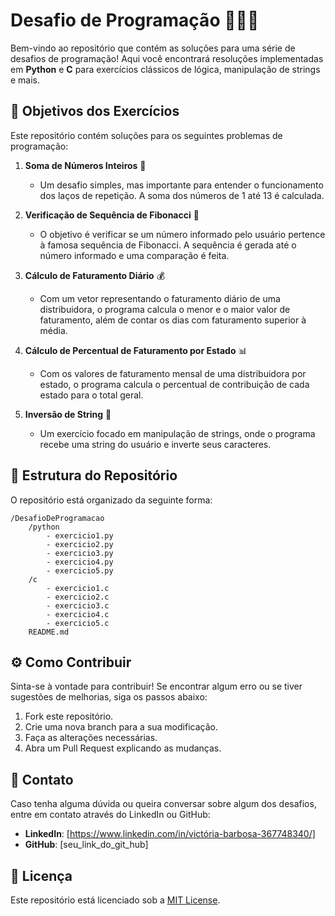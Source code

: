 # Desafio de Programação 🧑‍💻💡

Bem-vindo ao repositório que contém as soluções para uma série de desafios de programação! Aqui você encontrará resoluções implementadas em **Python** e **C** para exercícios clássicos de lógica, manipulação de strings e mais.

## 🎯 Objetivos dos Exercícios

Este repositório contém soluções para os seguintes problemas de programação:

1. **Soma de Números Inteiros** 🧮
   - Um desafio simples, mas importante para entender o funcionamento dos laços de repetição. A soma dos números de 1 até 13 é calculada.

2. **Verificação de Sequência de Fibonacci** 🔢
   - O objetivo é verificar se um número informado pelo usuário pertence à famosa sequência de Fibonacci. A sequência é gerada até o número informado e uma comparação é feita.

3. **Cálculo de Faturamento Diário** 💰
   - Com um vetor representando o faturamento diário de uma distribuidora, o programa calcula o menor e o maior valor de faturamento, além de contar os dias com faturamento superior à média.

4. **Cálculo de Percentual de Faturamento por Estado** 📊
   - Com os valores de faturamento mensal de uma distribuidora por estado, o programa calcula o percentual de contribuição de cada estado para o total geral.

5. **Inversão de String** 🔄
   - Um exercício focado em manipulação de strings, onde o programa recebe uma string do usuário e inverte seus caracteres.

## 📂 Estrutura do Repositório

O repositório está organizado da seguinte forma:

```
/DesafioDeProgramacao
    /python
        - exercicio1.py
        - exercicio2.py
        - exercicio3.py
        - exercicio4.py
        - exercicio5.py
    /c
        - exercicio1.c
        - exercicio2.c
        - exercicio3.c
        - exercicio4.c
        - exercicio5.c
    README.md
```

## ⚙️ Como Contribuir

Sinta-se à vontade para contribuir! Se encontrar algum erro ou se tiver sugestões de melhorias, siga os passos abaixo:

1. Fork este repositório.
2. Crie uma nova branch para a sua modificação.
3. Faça as alterações necessárias.
4. Abra um Pull Request explicando as mudanças.

## 📣 Contato

Caso tenha alguma dúvida ou queira conversar sobre algum dos desafios, entre em contato através do LinkedIn ou GitHub:

- **LinkedIn**: [https://www.linkedin.com/in/victória-barbosa-367748340/]
- **GitHub**: [seu_link_do_git_hub]

## 📄 Licença

Este repositório está licenciado sob a [MIT License](LICENSE).
